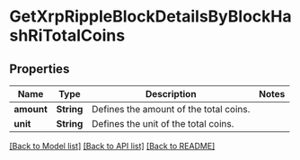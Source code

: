 # GetXrpRippleBlockDetailsByBlockHashRiTotalCoins

## Properties

Name | Type | Description | Notes
------------ | ------------- | ------------- | -------------
**amount** | **String** | Defines the amount of the total coins. | 
**unit** | **String** | Defines the unit of the total coins. | 

[[Back to Model list]](../README.md#documentation-for-models) [[Back to API list]](../README.md#documentation-for-api-endpoints) [[Back to README]](../README.md)


